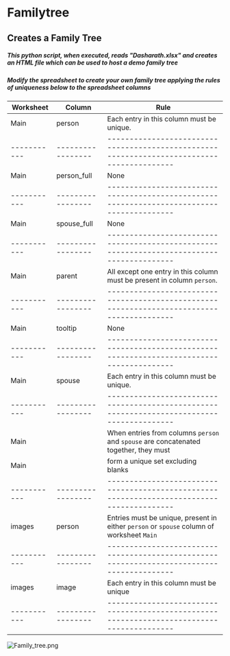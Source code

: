 #  Familytree

## Creates a Family Tree

##### This python script, when executed, reads "Dasharath.xlsx" and creates an HTML file which can be used to host a demo family tree

##### Modify the spreadsheet to create your own family tree applying the rules of uniqueness below to the spreadsheet columns	   

| Worksheet | Column          | Rule                                                                                     |
|-----------|-----------------|------------------------------------------------------------------------------------------|
|Main       | person          | Each entry in this column must be unique.                                                |
|-----------|-----------------|------------------------------------------------------------------------------------------|
|Main       | person_full     | None                                                                                     |
|-----------|-----------------|------------------------------------------------------------------------------------------|
|Main       | spouse_full     | None                                                                                     |
|-----------|-----------------|------------------------------------------------------------------------------------------|
|Main       | parent          | All except one entry in this column must be present in column `person`.                  |
|-----------|-----------------|------------------------------------------------------------------------------------------|
|Main       | tooltip         | None                                                                                     |
|-----------|-----------------|------------------------------------------------------------------------------------------|
|Main       | spouse          | Each entry in this column must be unique.                                                |
|-----------|-----------------|------------------------------------------------------------------------------------------|
|Main       |                 | When entries from columns `person` and `spouse` are concatenated together, they must     |
|Main       |                 | form a unique set excluding blanks                                                       |
|-----------|-----------------|------------------------------------------------------------------------------------------|
|images     | person          | Entries must be unique, present in either `person` or `spouse` column of worksheet `Main`|
|-----------|-----------------|------------------------------------------------------------------------------------------|
|images     | image           | Each entry in this column must be unique                                                 |
|-----------|-----------------|------------------------------------------------------------------------------------------|
![Family_tree.png](https://onedrive.live.com/embed?resid=5C40D3A85A75F1BF%2155960&authkey=%21ADHNdj6-8Zx7dss&width=528&height=812)

